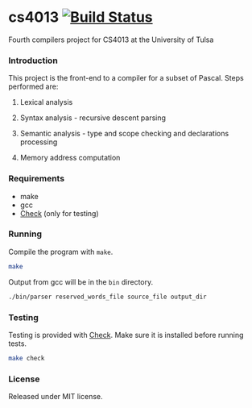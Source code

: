 cs4013 [![Build Status](https://travis-ci.org/jaredtking/cs4013-4.png?branch=master)](https://travis-ci.org/jaredtking/cs4013-4)
======

Fourth compilers project for CS4013 at the University of Tulsa

### Introduction

This project is the front-end to a compiler for a subset of Pascal. Steps performed are:

1.  Lexical analysis

2.  Syntax analysis - recursive descent parsing

3.  Semantic analysis - type and scope checking and declarations processing

4.  Memory address computation

### Requirements

- make
- gcc
- [Check](http://check.sourceforge.net/) (only for testing)

### Running

Compile the program with `make`.

```bash
make
```

Output from gcc will be in the `bin` directory.

```bash
./bin/parser reserved_words_file source_file output_dir
```

### Testing

Testing is provided with [Check](http://check.sourceforge.net/). Make sure it is installed before running tests.

```bash
make check
```

### License

Released under MIT license.
